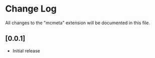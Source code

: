 # Change Log

All changes to the "mcmeta" extension will be documented in this file.

## [0.0.1]

- Initial release
